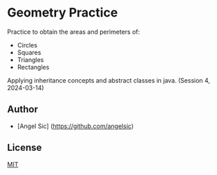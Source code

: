 # Geometry Practice
Practice to obtain the areas and perimeters of:
* Circles
* Squares
* Triangles
* Rectangles

Applying inheritance concepts and abstract classes in java. (Session 4, 2024-03-14)

## Author
- [Angel Sic] (https://github.com/angelsic)

## License
[MIT](https://choosealicense.com/licenses/mit/)